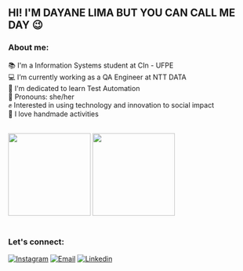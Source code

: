 ## HI! I'M DAYANE LIMA BUT YOU CAN CALL ME DAY 😉

### About me:

📚 I'm a Information Systems student at CIn - UFPE <br/>
💻 I’m currently working as a QA Engineer at NTT DATA <br/>
🚀 I'm dedicated to learn Test Automation <br/>
💜 Pronouns: she/her <br/>
✊ Interested in using technology and innovation to social impact <br/>
🧶 I love handmade activities <br/><br/>

<div style="display: block">
  <img style="height: 12em" src="https://github-readme-stats-bomday.vercel.app/api?username=bomday&show_icons=true&theme=dark&count_private=true"/>
  <img style="height: 12em" src="https://github-readme-stats.vercel.app/api/top-langs/?username=bomday&layout=compact&langs_count=7&theme=dark"/>
</div><br/>

### Let's connect:

[![Instagram](https://img.shields.io/badge/Instagram-E4405F?style=for-the-badge&logo=instagram&logoColor=white)](https://www.instagram.com/bom.d4y)
[![Email](https://img.shields.io/badge/Gmail-D14836?style=for-the-badge&logo=gmail&logoColor=white)](dayanecamilelima@gmail.com)
[![Linkedin](https://img.shields.io/badge/LinkedIn-0077B5?style=for-the-badge&logo=linkedin&logoColor=white)](https://www.linkedin.com/in/dayane-lima-5b2558199/)
